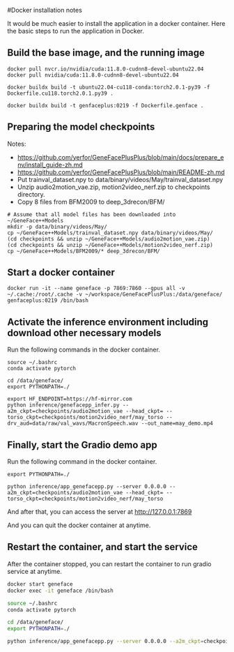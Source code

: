 #Docker installation notes

It would be much easier to install the application in a docker container.
Here the basic steps to run the application in Docker.

## Build the base image, and the running image

```shell
docker pull nvcr.io/nvidia/cuda:11.8.0-cudnn8-devel-ubuntu22.04
docker pull nvidia/cuda:11.8.0-cudnn8-devel-ubuntu22.04

docker buildx build -t ubuntu22.04-cu118-conda:torch2.0.1-py39 -f Dockerfile.cu118.torch2.0.1.py39 .

docker buildx build -t genfaceplus:0219 -f Dockerfile.genface .
```

## Preparing the model checkpoints

Notes:
* https://github.com/yerfor/GeneFacePlusPlus/blob/main/docs/prepare_env/install_guide-zh.md
* https://github.com/yerfor/GeneFacePlusPlus/blob/main/README-zh.md
* Put trainval_dataset.npy to data/binary/videos/May/trainval_dataset.npy
* Unzip audio2motion_vae.zip, motion2video_nerf.zip to checkpoints directory.
* Copy 8 files from BFM2009 to deep_3drecon/BFM/

```shell
# Assume that all model files has been downloaded into ~/GeneFace++Models
mkdir -p data/binary/videos/May/
cp ~/GeneFace++Models/trainval_dataset.npy data/binary/videos/May/
(cd checkpoints && unzip ~/GeneFace++Models/audio2motion_vae.zip)
(cd checkpoints && unzip ~/GeneFace++Models/motion2video_nerf.zip)
cp ~/GeneFace++Models/BFM2009/* deep_3drecon/BFM/
```

## Start a docker container
```shell
docker run -it --name geneface -p 7869:7860 --gpus all -v ~/.cache:/root/.cache -v ~/workspace/GeneFacePlusPlus:/data/geneface/  genfaceplus:0219 /bin/bash
```

## Activate the inference environment including download other necessary models

Run the following commands in the docker container.

```shell
source ~/.bashrc
conda activate pytorch

cd /data/geneface/
export PYTHONPATH=./

export HF_ENDPOINT=https://hf-mirror.com
python inference/genefacepp_infer.py --a2m_ckpt=checkpoints/audio2motion_vae --head_ckpt= --torso_ckpt=checkpoints/motion2video_nerf/may_torso --drv_aud=data/raw/val_wavs/MacronSpeech.wav --out_name=may_demo.mp4

```

## Finally, start the Gradio demo app
Run the following command in the docker container.
```shell
export PYTHONPATH=./

python inference/app_genefacepp.py --server 0.0.0.0 --a2m_ckpt=checkpoints/audio2motion_vae --head_ckpt= --torso_ckpt=checkpoints/motion2video_nerf/may_torso
```

And after that, you can access the server at http://127.0.0.1:7869

And you can quit the docker container at anytime.

## Restart the container, and start the service

After the container stopped, you can restart the container to run gradio service at anytime.

``` bash
docker start geneface
docker exec -it geneface /bin/bash

source ~/.bashrc
conda activate pytorch

cd /data/geneface/
export PYTHONPATH=./

python inference/app_genefacepp.py --server 0.0.0.0 --a2m_ckpt=checkpoints/audio2motion_vae --head_ckpt= --torso_ckpt=checkpoints/motion2video_nerf/may_torso
```
